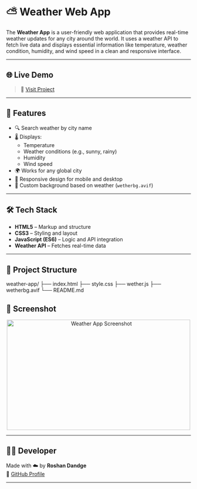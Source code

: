 # ⛅ Weather Web App

The **Weather App** is a user-friendly web application that provides real-time weather updates for any city around the world. It uses a weather API to fetch live data and displays essential information like temperature, weather condition, humidity, and wind speed in a clean and responsive interface.

---

## 🌐 Live Demo

> 🔗 [Visit Project](https://roshandandge25.github.io/WETHER-APP/)

---

## 📌 Features

- 🔍 Search weather by city name
- 🌡️ Displays:
  - Temperature
  - Weather conditions (e.g., sunny, rainy)
  - Humidity
  - Wind speed
- 🌍 Works for any global city
- 📱 Responsive design for mobile and desktop
- 🎨 Custom background based on weather (`wetherbg.avif`)

---

## 🛠️ Tech Stack

- **HTML5** – Markup and structure  
- **CSS3** – Styling and layout  
- **JavaScript (ES6)** – Logic and API integration  
- **Weather API** – Fetches real-time data

---

## 📂 Project Structure

weather-app/
├── index.html
├── style.css
├── wether.js
├── wetherbg.avif
└── README.md

## 📸 Screenshot

<p align="center">
  <img src="https://github.com/user-attachments/assets/0110f03c-4846-4fea-b24f-9f78e57e103f" width="500" height="300" alt="Weather App Screenshot" />
</p>

---

## 👨‍💻 Developer

Made with ☁️ by **Roshan Dandge**  
🔗 [GitHub Profile](https://github.com/RoshanDandge25)

---
